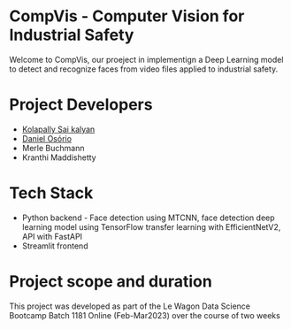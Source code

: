 # CompVis - Computer Vision for Industrial Safety
Welcome to CompVis, our proeject in implementign a Deep Learning model to detect and recognize faces from video files applied to industrial safety.

# Project Developers
- <a href="https://github.com/kolapally" target="_blank">Kolapally Sai kalyan</a>
- <a href="https://github.com/dosorio79" target="_blank">Daniel Osório</a>
- Merle Buchmann
- Kranthi Maddishetty

# Tech Stack
- Python backend - Face detection using MTCNN, face detection deep learning model using TensorFlow transfer learning with EfficientNetV2, API with FastAPI 
- Streamlit frontend

# Project scope and duration
This project was developed as part of the Le Wagon Data Science Bootcamp Batch 1181 Online (Feb-Mar2023) over the course of two weeks
